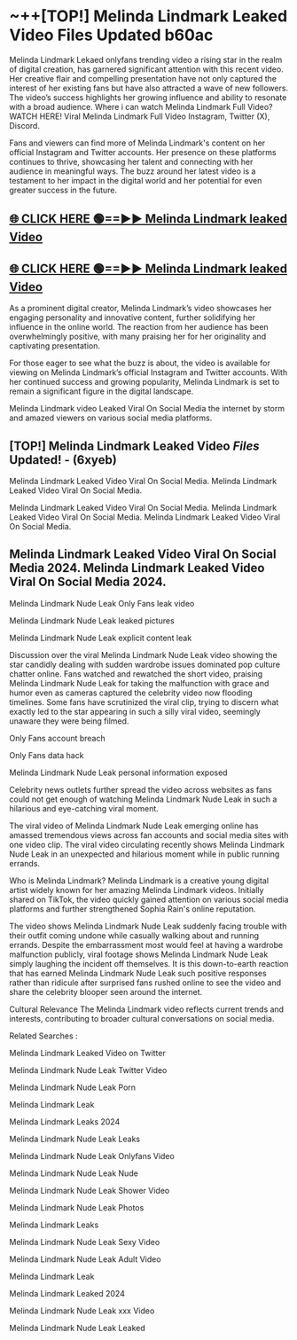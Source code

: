 # ~++[TOP!] Melinda Lindmark Leaked Video Files Updated b60ac

 Melinda Lindmark Lekaed onlyfans trending video a rising star in the realm of digital creation, has garnered significant attention with this recent video. Her creative flair and compelling presentation have not only captured the interest of her existing fans but have also attracted a wave of new followers. The video’s success highlights her growing influence and ability to resonate with a broad audience.
Where i can watch  Melinda Lindmark Full Video? WATCH HERE! Viral  Melinda Lindmark Full Video Instagram, Twitter (X), Discord.


Fans and viewers can find more of  Melinda Lindmark's content on her official Instagram and Twitter accounts. Her presence on these platforms continues to thrive, showcasing her talent and connecting with her audience in meaningful ways. The buzz around her latest video is a testament to her impact in the digital world and her potential for even greater success in the future.


## [🌐 CLICK HERE 🟢==►►  Melinda Lindmark leaked Video ](https://onlyclips.site?title=Melinda_Lindmark&ref=git)

## [🌐 CLICK HERE 🟢==►►  Melinda Lindmark leaked Video ](https://onlyclips.site?title=Melinda_Lindmark&ref=git)


As a prominent digital creator,  Melinda Lindmark’s video showcases her engaging personality and innovative content, further solidifying her influence in the online world. The reaction from her audience has been overwhelmingly positive, with many praising her for her originality and captivating presentation.

For those eager to see what the buzz is about, the video is available for viewing on  Melinda Lindmark’s official Instagram and Twitter accounts. With her continued success and growing popularity,  Melinda Lindmark is set to remain a significant figure in the digital landscape.


  Melinda Lindmark video Leaked Viral On Social Media the internet by storm and amazed viewers on various social media platforms.


## [TOP!]  Melinda Lindmark Leaked Video *Files* Updated! - (6xyeb) 

 Melinda Lindmark Leaked Video Viral On Social Media. Melinda Lindmark Leaked Video Viral On Social Media.

 Melinda Lindmark Leaked Video Viral On Social Media. Melinda Lindmark Leaked Video Viral On Social Media. Melinda Lindmark Leaked Video Viral On Social Media.


##  Melinda Lindmark Leaked Video Viral On Social Media 2024. Melinda Lindmark Leaked Video Viral On Social Media 2024.
 Melinda Lindmark Nude Leak Only Fans leak video

 Melinda Lindmark Nude Leak leaked pictures

 Melinda Lindmark Nude Leak explicit content leak

Discussion over the viral  Melinda Lindmark Nude Leak video showing the star candidly dealing with sudden wardrobe issues dominated pop culture chatter online. Fans watched and rewatched the short video, praising  Melinda Lindmark Nude Leak for taking the malfunction with grace and humor even as cameras captured the celebrity video now flooding timelines. Some fans have scrutinized the viral clip, trying to discern what exactly led to the star appearing in such a silly viral video, seemingly unaware they were being filmed.


Only Fans account breach

Only Fans data hack

 Melinda Lindmark Nude Leak personal information exposed

Celebrity news outlets further spread the video across websites as fans could not get enough of watching  Melinda Lindmark Nude Leak in such a hilarious and eye-catching viral moment.


The viral video of  Melinda Lindmark Nude Leak emerging online has amassed tremendous views across fan accounts and social media sites with one video clip. The viral video circulating recently shows  Melinda Lindmark Nude Leak in an unexpected and hilarious moment while in public running errands.


Who is  Melinda Lindmark?  Melinda Lindmark is a creative young digital artist widely known for her amazing  Melinda Lindmark videos. Initially shared on TikTok, the video quickly gained attention on various social media platforms and further strengthened Sophia Rain's online reputation.

The video shows  Melinda Lindmark Nude Leak suddenly facing trouble with their outfit coming undone while casually walking about and running errands. Despite the embarrassment most would feel at having a wardrobe malfunction publicly, viral footage shows  Melinda Lindmark Nude Leak simply laughing the incident off themselves. It is this down-to-earth reaction that has earned  Melinda Lindmark Nude Leak such positive responses rather than ridicule after surprised fans rushed online to see the video and share the celebrity blooper seen around the internet.

Cultural Relevance The  Melinda Lindmark video reflects current trends and interests, contributing to broader cultural conversations on social media.

Related Searches :

 Melinda Lindmark Leaked Video on Twitter

 Melinda Lindmark Nude Leak Twitter Video

 Melinda Lindmark Nude Leak Porn

 Melinda Lindmark Leak 

 Melinda Lindmark Leaks 2024

 Melinda Lindmark Nude Leak Leaks

 Melinda Lindmark Nude Leak Onlyfans Video

 Melinda Lindmark Nude Leak Nude

 Melinda Lindmark Nude Leak Shower Video

 Melinda Lindmark Nude Leak Photos

 Melinda Lindmark Leaks

 Melinda Lindmark Nude Leak Sexy Video

 Melinda Lindmark Nude Leak Adult Video

 Melinda Lindmark Leak

 Melinda Lindmark Leaked 2024

 Melinda Lindmark Nude Leak xxx Video

 Melinda Lindmark Nude Leak Leaked
